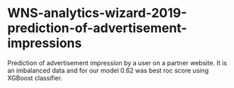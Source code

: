 # WNS-analytics-wizard-2019-prediction-of-advertisement-impressions
Prediction of advertisement impression by a user on a partner website. It is an imbalanced data and for our model 0.62 was best roc score using XGBoost classifier.
